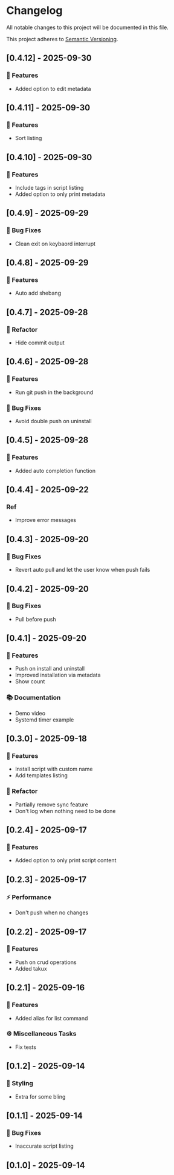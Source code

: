 # Changelog

All notable changes to this project will be documented in this file.

This project adheres to [Semantic Versioning](https://semver.org/spec/v2.0.0.html).

## [0.4.12] - 2025-09-30

### 🚀 Features

- Added option to edit metadata

## [0.4.11] - 2025-09-30

### 🚀 Features

- Sort listing

## [0.4.10] - 2025-09-30

### 🚀 Features

- Include tags in script listing
- Added option to only print metadata

## [0.4.9] - 2025-09-29

### 🐛 Bug Fixes

- Clean exit on keybaord interrupt

## [0.4.8] - 2025-09-29

### 🚀 Features

- Auto add shebang

## [0.4.7] - 2025-09-28

### 🚜 Refactor

- Hide commit output

## [0.4.6] - 2025-09-28

### 🚀 Features

- Run git push in the background

### 🐛 Bug Fixes

- Avoid double push on uninstall

## [0.4.5] - 2025-09-28

### 🚀 Features

- Added auto completion function

## [0.4.4] - 2025-09-22

### Ref

- Improve error messages

## [0.4.3] - 2025-09-20

### 🐛 Bug Fixes

- Revert auto pull and let the user know when push fails

## [0.4.2] - 2025-09-20

### 🐛 Bug Fixes

- Pull before push

## [0.4.1] - 2025-09-20

### 🚀 Features

- Push on install and uninstall
- Improved installation via metadata
- Show count

### 📚 Documentation

- Demo video
- Systemd timer example

## [0.3.0] - 2025-09-18

### 🚀 Features

- Install script with custom name
- Add templates listing

### 🚜 Refactor

- Partially remove sync feature
- Don't log when nothing need to be done

## [0.2.4] - 2025-09-17

### 🚀 Features

- Added option to only print script content

## [0.2.3] - 2025-09-17

### ⚡ Performance

- Don't push when no changes

## [0.2.2] - 2025-09-17

### 🚀 Features

- Push on crud operations
- Added takux

## [0.2.1] - 2025-09-16

### 🚀 Features

- Added alias for list command

### ⚙️ Miscellaneous Tasks

- Fix tests

## [0.1.2] - 2025-09-14

### 🎨 Styling

- Extra for some bling

## [0.1.1] - 2025-09-14

### 🐛 Bug Fixes

- Inaccurate script listing

## [0.1.0] - 2025-09-14

<!-- generated by git-cliff -->
